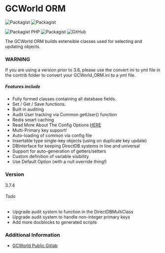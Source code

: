 # GCWorld ORM


![Packagist](https://img.shields.io/packagist/dm/gcworld/orm.svg)
![Packagist](https://img.shields.io/packagist/dt/gcworld/orm.svg)

![Packagist PHP](https://img.shields.io/packagist/php-v/gcworld/orm.svg)
![Packagist](https://img.shields.io/packagist/v/gcworld/orm.svg)
![GitHub](https://img.shields.io/github/tag/konghack/orm.svg)


The GCWorld ORM builds extensible classes used for selecting and updating objects.

### WARNING
If you are using a version prior to 3.6, please use the convert ini to yml file in the contrib folder
to convert your GCWorld_ORM.ini to a yml file.


##### Features include

  - Fully formed classes containing all database fields.
  - Set / Get / Save functions.
  - Built in auditing
  - Audit User tracking via Common getUser() function
  - Redis smart caching
  - Read More About The Config Options [HERE](docs/Config.md)
  - Multi-Primary key support!
  - Auto-loading of common via config file
  - Insertable type single-key objects (using on duplicate key update)
  - DBInterface for keeping DirectDB systems in line and universal
  - Support for auto-generation of getters/setters
  - Custom definition of variable visibility
  - Use Default Option (with a null override thing!)


### Version
3.7.4


###### Todo
- Upgrade audit system to function in the DirectDBMultiClass
- Upgrade audit system to handle non-integer primary keys
- Add more docblocks to generated scripts


### Additional Information

* [GCWorld Public Gitlab](https://gitlab.konghack.com/groups/GCWorld)
